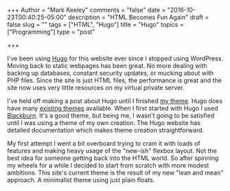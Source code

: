 +++
Author = "Mark Keeley"
comments = "false"
date = "2016-10-23T00:40:25-05:00"
description = "HTML Becomes Fun Again"
draft = false
slug = ""
tags = ["HTML", "Hugo"]
title = "Hugo"
topics = ["Programming"]
type = "post"

+++

I've been using [Hugo](http://gohugo.io/) for this website ever since I stopped using WordPress. Moving back to static webpages has been great. No more dealing with backing up databases, constant security updates, or mucking about with PHP files. Since the site is just HTML files, the performance is great and the site now uses very little resources on my virtual private server.

I've held off making a post about Hugo until I finished [my theme](https://github.com/MarkKeeley/simpleblue). Hugo does have many [existing themes](http://themes.gohugo.io/) available. When I first started with Hugo I used [Blackburn](http://themes.gohugo.io/blackburn/). It's a good theme, but being me, I wasn't going to be satisfied until I was using a theme of my own creation. The Hugo website has detailed documentation which makes theme creation straightforward. 

My first attempt I went a bit overboard trying to cram it with loads of features and making heavy usage of the "new-ish" flexbox layout. Not the best idea for someone getting back into the HTML world. So after spinning my wheels for a while I decided to start from scratch with more modest ambitions. This site's current theme is the result of my new "lean and mean" approach. A minimalist theme using just plain floats.
<!--more-->
